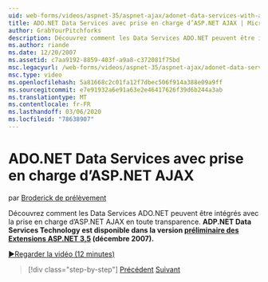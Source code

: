 ```yaml
---
uid: web-forms/videos/aspnet-35/aspnet-ajax/adonet-data-services-with-aspnet-ajax-support
title: ADO.NET Data Services avec prise en charge d’ASP.NET AJAX | Microsoft Docs
author: GrabYourPitchforks
description: Découvrez comment les Data Services ADO.NET peuvent être intégrés avec la prise en charge d’ASP.NET AJAX en toute transparence. ADP.NET Data Services Technology est disponible dans le ASP.NET 3,5 E...
ms.author: riande
ms.date: 12/20/2007
ms.assetid: c7aa9192-8859-403f-a9a8-c372081f75bd
msc.legacyurl: /web-forms/videos/aspnet-35/aspnet-ajax/adonet-data-services-with-aspnet-ajax-support
msc.type: video
ms.openlocfilehash: 5a81668c2c01fa12f7dbec506f914a388e09a9ff
ms.sourcegitcommit: e7e91932a6e91a63e2e46417626f39d6b244a3ab
ms.translationtype: MT
ms.contentlocale: fr-FR
ms.lasthandoff: 03/06/2020
ms.locfileid: "78638907"
---
```

# <a name="adonet-data-services-with-aspnet-ajax-support"></a>ADO.NET Data Services avec prise en charge d’ASP.NET AJAX

par [Broderick de prélèvement](https://github.com/GrabYourPitchforks)

Découvrez comment les Data Services ADO.NET peuvent être intégrés avec la prise en charge d’ASP.NET AJAX en toute transparence. **ADP.NET Data Services Technology est disponible dans la version [préliminaire des Extensions ASP.NET 3,5](https://www.asp.net/downloads/35-sp1#find) (décembre 2007).**

[&#9654;Regarder la vidéo (12 minutes)](https://channel9.msdn.com/Blogs/ASP-NET-Site-Videos/adonet-data-services-with-aspnet-ajax-support)

> [!div class="step-by-step"]
> [Précédent](aspnet-ajax-a-demonstration-of-aspnet-ajax.md)
> [Suivant](introduction-to-aspnet-ajax-history.md)
